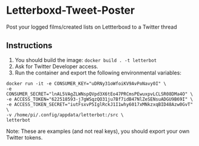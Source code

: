 # Letterboxd-Tweet-Poster
Post your logged films/created lists on Lettterboxd to a Twitter thread

## Instructions

1. You should build the image: ```docker build . -t letterbot```
2. Ask for Twitter Developer access.
3. Run the container and export the following environmental variables:
```
docker run -it -e CONSUMER_KEY="uDRNy31oWfoiKV9AvPoNavy0I" \
-e CONSUMER_SECRET="lnAL5VAgZLWNspQVpd3X6tEo47PRCmsPEwuxpvLCLSR08DMa4O" \
-e ACCESS_TOKEN="622518593-j7gWSqzQO31ju7Bf7idB47NlZeSENsuADGU9B69I" \
-e ACCESS_TOKEN_SECRET="iutFsxvP5IglRckJ1I1why6017xMNkzxqBID48Azw0GvT" \
-v /home/pi/.config/appdata/letterbot:/src \
letterbot
 ```
 
Note: These are examples (and not real keys), you should export your own Twitter tokens.
